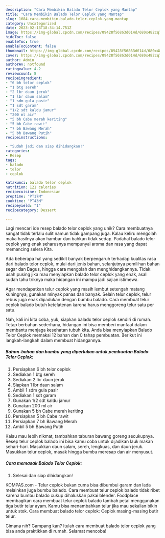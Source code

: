 ```yaml
---
description: "Cara Membikin Balado Telor Ceplok yang Mantap"
title: "Cara Membikin Balado Telor Ceplok yang Mantap"
slug: 1084-cara-membikin-balado-telor-ceplok-yang-mantap
category: Uncategorized
date: 2023-02-13T18:34:14.751Z
image: https://img-global.cpcdn.com/recipes/09428f56863d014d/680x482cq70/balado-telor-ceplok-foto-resep-utama.jpg
hideToc: false
enableToc: true
enableTocContent: false
thumbnail: https://img-global.cpcdn.com/recipes/09428f56863d014d/680x482cq70/balado-telor-ceplok-foto-resep-utama.jpg
cover: https://img-global.cpcdn.com/recipes/09428f56863d014d/680x482cq70/balado-telor-ceplok-foto-resep-utama.jpg
author: Admin
authorAv: notfound
ratingvalue: 4.2
reviewcount: 8
recipeingredient:
- "6 bh telor ceplok"
- "1 btg sereh"
- "2 lbr daun jeruk"
- "1 lbr daun salam"
- "1 sdm gula pasir"
- "1 sdt garam"
- "1/2 sdt kaldu jamur"
- "200 ml air"
- "5 bh Cabe merah keriting"
- "5 bh Cabe rawit"
- "7 bh Bawang Merah"
- "5 bh Bawang Putih"
recipeinstructions:

- "Sudah jadi dan siap dihidangkan!"
categories:
- Resep
tags:
- balado
- telor
- ceplok

katakunci: balado telor ceplok 
nutrition: 121 calories
recipecuisine: Indonesian
preptime: "PT17M"
cooktime: "PT43M"
recipeyield: "1"
recipecategory: Dessert

---
```





Lagi mencari ide resep balado telor ceplok yang unik? Cara membuatnya sangat tidak terlalu sulit namun tidak gampang juga. Kalau keliru mengolah maka hasilnya akan hambar dan bahkan tidak sedap. Padahal balado telor ceplok yang enak seharusnya mempunyai aroma dan rasa yang dapat memancing selera Kita.





Ada beberapa hal yang sedikit banyak berpengaruh terhadap kualitas rasa dari balado telor ceplok, mulai dari jenis bahan, selanjutnya pemilihan bahan segar dan Bagus, hingga cara mengolah dan menghidangkannya. Tidak usah pusing jika mau menyiapkan balado telor ceplok yang enak,      asal sudah tahu triknya maka hidangan ini mampu jadi sajian istimewa.














Agar mendapatkan telur ceplok yang masih lembut setengah matang kuningnya, gunakan minyak panas dan banyak. Selain telur ceplok, telur rebus juga enak dipadukan dengan bumbu balado. Cara membuat telur ceplok balado butuh ketelatenan karena harus menggoreng telur satu per satu.






Nah, kali ini kita coba, yuk, siapkan balado telor ceplok sendiri di rumah. Tetap berbahan sederhana, hidangan ini bisa memberi manfaat dalam membantu menjaga kesehatan tubuh kita. Anda bisa menyiapkan Balado Telor Ceplok memakai 12 bahan dan 0 tahap pembuatan. Berikut ini langkah-langkah dalam membuat hidangannya.

<!--inarticleads1-->

##### Bahan-bahan dan bumbu yang diperlukan untuk pembuatan Balado Telor Ceplok:

1. Persiapkan 6 bh telor ceplok
1. Sediakan 1 btg sereh
1. Sediakan 2 lbr daun jeruk
1. Siapkan 1 lbr daun salam
1. Ambil 1 sdm gula pasir
1. Sediakan 1 sdt garam
1. Gunakan 1/2 sdt kaldu jamur
1. Gunakan 200 ml air
1. Gunakan 5 bh Cabe merah keriting
1. Persiapkan 5 bh Cabe rawit
1. Persiapkan 7 bh Bawang Merah
1. Ambil 5 bh Bawang Putih


Kalau mau lebih nikmat, tambahkan taburan bawang goreng secukupnya. Resep telur ceplok balado ini bisa kamu coba untuk dijadikan lauk makan sehari-hari. Masukkan daun salam, sereh, lengkuas, dan daun jeruk. Masukkan telur ceplok, masak hingga bumbu meresap dan air menyusut. 

<!--inarticleads2-->

##### Cara memasak Balado Telor Ceplok:


1. Selesai dan siap dihidangkan!

KOMPAS.com - Telur ceplok bukan cuma bisa dibumbui garam dan lada melainkan juga bumbu balado. Cara membuat telur ceplok balado tidak ribet karena bumbu balado cukup dihaluskan pakai blender. Foodplace membagikan cara membuat telur ceplok balado tambah petai menggunakan tiga butir telur ayam. Kamu bisa menambahkan telur jika mau sekalian bikin untuk stok. Cara membuat balado telor ceplok: Ceplok masing-masing butir telur. 

Gimana nih? Gampang kan? Itulah cara membuat balado telor ceplok yang bisa anda praktikkan di rumah. Selamat mencoba!
